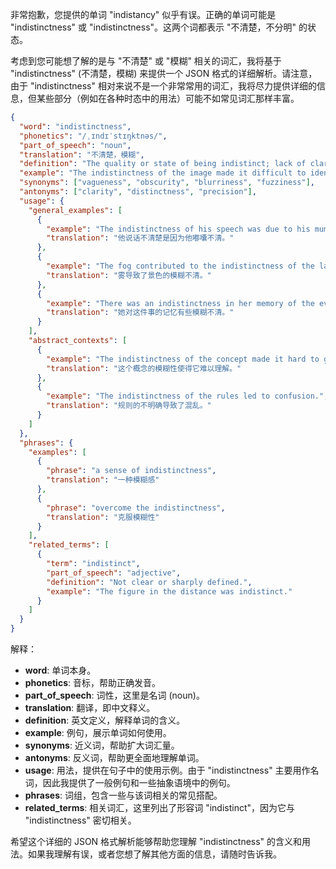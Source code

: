 非常抱歉，您提供的单词 "indistancy" 似乎有误。正确的单词可能是 "indistinctness" 或 "indistinctness"。这两个词都表示 "不清楚，不分明" 的状态。

考虑到您可能想了解的是与 "不清楚" 或 "模糊" 相关的词汇，我将基于 "indistinctness" (不清楚，模糊) 来提供一个 JSON 格式的详细解析。请注意，由于 "indistinctness" 相对来说不是一个非常常用的词汇，我将尽力提供详细的信息，但某些部分（例如在各种时态中的用法）可能不如常见词汇那样丰富。

```json
{
  "word": "indistinctness",
  "phonetics": "/ˌɪndɪˈstɪŋktnəs/",
  "part_of_speech": "noun",
  "translation": "不清楚，模糊",
  "definition": "The quality or state of being indistinct; lack of clarity or definition.",
  "example": "The indistinctness of the image made it difficult to identify the object.",
  "synonyms": ["vagueness", "obscurity", "blurriness", "fuzziness"],
  "antonyms": ["clarity", "distinctness", "precision"],
  "usage": {
    "general_examples": [
      {
        "example": "The indistinctness of his speech was due to his mumbling.",
        "translation": "他说话不清楚是因为他嘟囔不清。"
      },
      {
        "example": "The fog contributed to the indistinctness of the landscape.",
        "translation": "雾导致了景色的模糊不清。"
      },
      {
        "example": "There was an indistinctness in her memory of the event.",
        "translation": "她对这件事的记忆有些模糊不清。"
      }
    ],
    "abstract_contexts": [
      {
        "example": "The indistinctness of the concept made it hard to grasp.",
        "translation": "这个概念的模糊性使得它难以理解。"
      },
      {
        "example": "The indistinctness of the rules led to confusion.",
        "translation": "规则的不明确导致了混乱。"
      }
    ]
  },
  "phrases": {
    "examples": [
      {
        "phrase": "a sense of indistinctness",
        "translation": "一种模糊感"
      },
      {
        "phrase": "overcome the indistinctness",
        "translation": "克服模糊性"
      }
    ],
    "related_terms": [
      {
        "term": "indistinct",
        "part_of_speech": "adjective",
        "definition": "Not clear or sharply defined.",
        "example": "The figure in the distance was indistinct."
      }
    ]
  }
}
```

解释：

*   **word**: 单词本身。
*   **phonetics**: 音标，帮助正确发音。
*   **part\_of\_speech**: 词性，这里是名词 (noun)。
*   **translation**: 翻译，即中文释义。
*   **definition**: 英文定义，解释单词的含义。
*   **example**: 例句，展示单词如何使用。
*   **synonyms**: 近义词，帮助扩大词汇量。
*   **antonyms**: 反义词，帮助更全面地理解单词。
*   **usage**: 用法，提供在句子中的使用示例。由于 "indistinctness" 主要用作名词，因此我提供了一般例句和一些抽象语境中的例句。
*   **phrases**: 词组，包含一些与该词相关的常见搭配。
*   **related\_terms**: 相关词汇，这里列出了形容词 "indistinct"，因为它与 "indistinctness" 密切相关。

希望这个详细的 JSON 格式解析能够帮助您理解 "indistinctness" 的含义和用法。如果我理解有误，或者您想了解其他方面的信息，请随时告诉我。
 